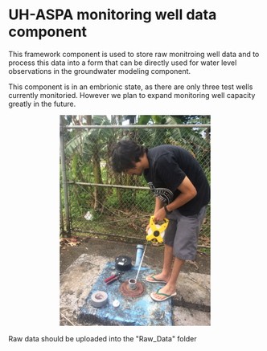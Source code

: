 #  UH-ASPA monitoring well data component

This framework component is used to store raw monitroing well data and to process this data into a form that can be directly used for water level observations in the groundwater modeling component. 

This component is in an embrionic state, as there are only three test wells currently monitoried. However we plan to expand monitoring well capacity greatly in the future.


<p align="center">
  <img width="300" height="420" src=/Docs/Figures/IMG_1133.JPG >
</p>


Raw data should be uploaded into the "Raw_Data" folder
